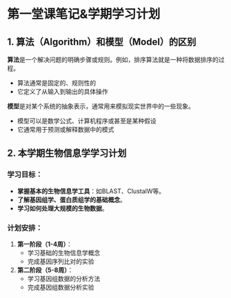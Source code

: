 # 第一堂课笔记&学期学习计划

## 1. 算法（Algorithm）和模型（Model）的区别

**算法**是一个解决问题的明确步骤或规则。例如，排序算法就是一种将数据排序的过程。
- 算法通常是固定的、规则性的
- 它定义了从输入到输出的具体操作

**模型**是对某个系统的抽象表示，通常用来模拟现实世界中的一些现象。
- 模型可以是数学公式、计算机程序或甚至是某种假设
- 它通常用于预测或解释数据中的模式

## 2. 本学期生物信息学学习计划

### 学习目标：
- **掌握基本的生物信息学工具**：如BLAST、ClustalW等。
- **了解基因组学、蛋白质组学的基础概念**。
- **学习如何处理大规模的生物数据**。

### 计划安排：
1. **第一阶段（1-4周）**：
   - 学习基础的生物信息学概念
   - 完成基因序列比对的实验
2. **第二阶段（5-8周）**：
   - 学习基因组数据的分析方法
   - 完成基因组数据分析实验
